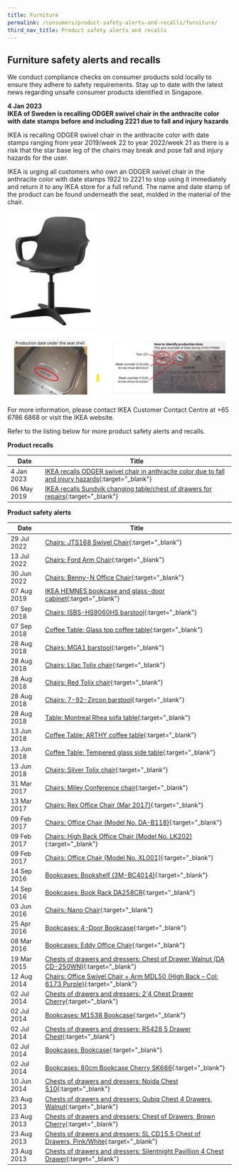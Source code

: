```yaml
---
title: Furniture
permalink: /consumers/product-safety-alerts-and-recalls/furniture/
third_nav_title: Product safety alerts and recalls
---
```

## Furniture safety alerts and recalls
We conduct compliance checks on consumer products sold locally to ensure they adhere to safety requirements. Stay up to date with the latest news regarding unsafe consumer products identified in Singapore.

**4 Jan 2023**<br>
**IKEA of Sweden is recalling ODGER swivel chair in the anthracite color with date stamps before and including 2221 due to fall and injury hazards**

IKEA is recalling ODGER swivel chair in the anthracite color with date stamps ranging from year 2019/week 22 to year 2022/week 21 as there is a risk that the star base leg of the chairs may break and pose fall and injury hazards for the user.

IKEA is urging all customers who own an ODGER swivel chair in the anthracite color with date stamps 1922 to 2221 to stop using it immediately and return it to any IKEA store for a full refund. The name and date stamp of the product can be found underneath the seat, molded in the material of the chair.

<img src="/images/product-safety-alerts-and-recalls/furniture/IKEA%20ODGER%20CHAIR.jpg" style="width:200px;height:260px;">

![](/images/product-safety-alerts-and-recalls/furniture/IKEA%20ODGER%20CHAIR%202.png)

For more information, please contact IKEA Customer Contact Centre at +65 6786 6868 or visit the IKEA website.

Refer to the listing below for more product safety alerts and recalls.

**Product recalls**

|Date|Title|
|---|---|
|4 Jan 2023|[IKEA recalls ODGER swivel chair in anthracite color due to fall and injury hazards](/files/product-safety-alerts-and-recalls/furniture/furniture-recall-2023-01-04-IKEA-recalls-ODGER-swivel-chair-in-anthracite-color.pdf){:target="_blank"}|
|06 May 2019|[IKEA recalls Sundvik changing table/chest of drawers for repairs](/files/product-safety-alerts-and-recalls/furniture/furniture-recall-2019-05-06-ikea-recalls-sundvik-changing-table-chest-of-drawers-for-repairs.pdf){:target="_blank"}|

**Product safety alerts**

|Date|Title|
|---|---|
|29 Jul 2022|[Chairs: JTS168 Swivel Chair](/files/product-safety-alerts-and-recalls/furniture/furniture-alert-2022-07-29-jts168-swivel-chair.pdf){:target="_blank"}|
|13 Jul 2022|[Chairs: Ford Arm Chair](/files/product-safety-alerts-and-recalls/furniture/furniture-alert-2022-07-13-ford-arm-chair.pdf){:target="_blank"}|
|30 Jun 2022|[Chairs: Benny-N Office Chair](/files/product-safety-alerts-and-recalls/furniture/furniture-alert-2022-06-30-benny-n-office-chair.pdf){:target="_blank"}|
|07 Aug 2019|[IKEA HEMNES bookcase and glass-door cabinet](/files/product-safety-alerts-and-recalls/furniture/furniture-alert-2019-08-07-ikea-hemnes-bookcase-and-glass-door-cabinet.pdf){:target="_blank"}|
|07 Sep 2018|[Chairs: ISBS-HS9060HS barstool](/files/product-safety-alerts-and-recalls/furniture/furniture-alert-2018-09-07-isbs-hs9060hs-barstool-red.pdf){:target="_blank"}|
|07 Sep 2018|[Coffee Table: Glass top coffee table](/files/product-safety-alerts-and-recalls/furniture/furniture-alert-2018-09-07-glass-top-coffee-table.pdf){:target="_blank"}|
|28 Aug 2018|[Chairs: MGA1 barstool](/files/product-safety-alerts-and-recalls/furniture/furniture-alert-2018-08-28-mga1-barstool.pdf){:target="_blank"}|
|28 Aug 2018|[Chairs: Lilac Tolix chair](/files/product-safety-alerts-and-recalls/furniture/furniture-alert-2018-08-28-lilac-tolix-chair.pdf){:target="_blank"}|
|28 Aug 2018|[Chairs: Red Tolix chair](/files/product-safety-alerts-and-recalls/furniture/furniture-alert-2018-08-28-red-tolix-chair.pdf){:target="_blank"}|
|28 Aug 2018|[Chairs: 7-92-Zircon barstool](/files/product-safety-alerts-and-recalls/furniture/furniture-alert-2018-08-28-7-92-zircon-barstool.pdf){:target="_blank"}|
|28 Aug 2018|[Table: Montreal Rhea sofa table](/files/product-safety-alerts-and-recalls/furniture/furniture-alert-2018-08-28-montreal-rhea-sofa-table.pdf){:target="_blank"}|
|13 Jun 2018|[Coffee Table: ARTHY coffee table](/files/product-safety-alerts-and-recalls/furniture/furniture-alert-2018-06-13-arthy-coffee-table.pdf){:target="_blank"}|
|13 Jun 2018|[Coffee Table: Tempered glass side table](/files/product-safety-alerts-and-recalls/furniture/furniture-alert-2018-06-13-tempered-glass-side-table-black.pdf){:target="_blank"}|
|13 Jun 2018|[Chairs: Silver Tolix chair](/files/product-safety-alerts-and-recalls/furniture/furniture-alert-2018-06-13-tolix-chair-industrial-silver.pdf){:target="_blank"}|
|31 Mar 2017|[Chairs: Miley Conference chair](/files/product-safety-alerts-and-recalls/furniture/furniture-alert-2017-03-31-miley-conference-chair.pdf){:target="_blank"}|
|13 Mar 2017|[Chairs: Rex Office Chair (Mar 2017)](/files/product-safety-alerts-and-recalls/furniture/furniture-alert-2017-03-13-rex-office-chair.pdf){:target="_blank"}|
|09 Feb 2017|[Chairs: Office Chair (Model No. DA-B118)](/files/product-safety-alerts-and-recalls/furniture/furniture-alert-2017-02-09-office-chair-model-da-b118.pdf){:target="_blank"}|
|09 Feb 2017|[Chairs: High Back Office Chair (Model No. LK202)](/files/product-safety-alerts-and-recalls/furniture/furniture-alert-2017-02-09-high-back-office-chair-model-lk202.pdf){:target="_blank"}|
|09 Feb 2017|[Chairs: Office Chair (Model No. XL001)](/files/product-safety-alerts-and-recalls/furniture/furniture-alert-2017-02-09-office-chair-model-xl001.pdf){:target="_blank"}|
|14 Sep 2016|[Bookcases: Bookshelf (3M-BC4014)](/files/product-safety-alerts-and-recalls/furniture/furniture-alert-2016-09-14-bookshelf-3m-bc4014.pdf){:target="_blank"}|
|14 Sep 2016|[Bookcases: Book Rack DA258CR](/files/product-safety-alerts-and-recalls/furniture/furniture-alert-2016-09-14-book-rack-da258cr.pdf){:target="_blank"}|
|03 Jun 2016|[Chairs: Nano Chair](/files/product-safety-alerts-and-recalls/furniture/furniture-alert-2016-06-03-nano-chair.pdf){:target="_blank"}|
|25 Apr 2016|[Bookcases: 4-Door Bookcase](/files/product-safety-alerts-and-recalls/furniture/furniture-alert-2016-04-25-4-door-bookcase.pdf){:target="_blank"}|
|08 Mar 2016|[Bookcases: Eddy Office Chair](/files/product-safety-alerts-and-recalls/furniture/furniture-alert-2016-03-08-eddy-office-chair.pdf){:target="_blank"}|
|19 Mar 2015|[Chests of drawers and dressers: Chest of Drawer Walnut (DA CD-250WN)](/files/product-safety-alerts-and-recalls/furniture/furniture-alert-2015-03-19-chest-of-drawer-walnut-da-cd-250wn.pdf){:target="_blank"}|
|12 Aug 2014|[Chairs: Office Swivel Chair + Arm MDL50 (High Back – Col: 6173 Purple)](/files/product-safety-alerts-and-recalls/furniture/furniture-alert-2014-08-12-office-swivel-chair-arm-mdl50.pdf){:target="_blank"}|
|02 Jul 2014|[Chests of drawers and dressers: 2’4 Chest Drawer Cherry](/files/product-safety-alerts-and-recalls/furniture/furniture-alert-2014-07-02-2-4-chest-drawer-cherry.pdf){:target="_blank"}|
|02 Jul 2014|[Bookcases: M1538 Bookcase](/files/product-safety-alerts-and-recalls/furniture/furniture-alert-2014-07-02-m1538-bookcase.pdf){:target="_blank"}|
|02 Jul 2014|[Chests of drawers and dressers: R5428 5 Drawer Chest](/files/product-safety-alerts-and-recalls/furniture/furniture-alert-2014-07-02-r5428-5-drawer-chest.pdf){:target="_blank"}|
|02 Jul 2014|[Bookcases: Bookcase](/files/product-safety-alerts-and-recalls/furniture/furniture-alert-2014-07-02-bookcase.pdf){:target="_blank"}|
|02 Jul 2014|[Bookcases: 80cm Bookcase Cherry SK666](/files/product-safety-alerts-and-recalls/furniture/furniture-alert-2014-07-02-80cm-bookcase-cherry.pdf){:target="_blank"}|
|10 Jun 2014|[Chests of drawers and dressers: Noida Chest 510](/files/product-safety-alerts-and-recalls/furniture/furniture-alert-2014-06-10-noida-chest-510.pdf){:target="_blank"}|
|23 Aug 2013|[Chests of drawers and dressers: Qubiq Chest 4 Drawers, Walnut](/files/product-safety-alerts-and-recalls/furniture/furniture-alert-2013-08-23-qubiq-chest-4-drawers-walnut.pdf){:target="_blank"}|
|23 Aug 2013|[Chests of drawers and dressers: Chest of Drawers, Brown Cherry](/files/product-safety-alerts-and-recalls/furniture/furniture-alert-2013-08-23-chest-of-drawers-brown-cherry.pdf){:target="_blank"}|
|23 Aug 2013|[Chests of drawers and dressers: SL CD15.5 Chest of Drawers, Pink/White](/files/product-safety-alerts-and-recalls/furniture/furniture-alert-2013-08-23-sl-cd15-5-chest-of-drawers.pdf){:target="_blank"}|
|23 Aug 2013|[Chests of drawers and dressers: Silentnight Pavillion 4 Chest Drawer](/files/product-safety-alerts-and-recalls/furniture/furniture-alert-2013-08-23-silentnight-pavillion-4-chest-drawer.pdf){:target="_blank"}|